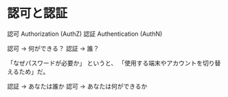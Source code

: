 # 認可と認証

認可 Authorization (AuthZ)
認証 Authentication (AuthN)

認可 → 何ができる？
認証 → 誰？

「なぜパスワードが必要か」
というと、
「使用する端末やアカウントを切り替えるため」だ。

認証 → あなたは誰か
認可 → あなたは何ができるか
